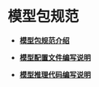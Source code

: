 # 模型包规范<a name="modelarts_23_0090"></a>

-   **[模型包规范介绍](模型包规范介绍.md)**  

-   **[模型配置文件编写说明](模型配置文件编写说明.md)**  

-   **[模型推理代码编写说明](模型推理代码编写说明.md)**  


